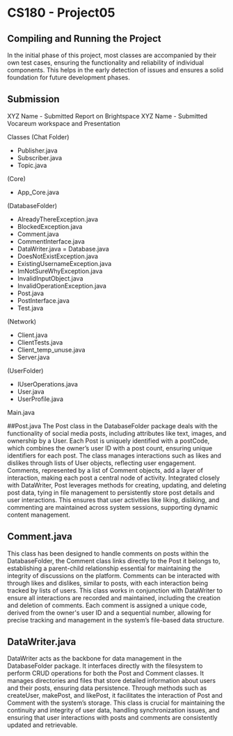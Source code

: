 # CS180 - Project05


## Compiling and Running the Project
In the initial phase of this project, most classes are accompanied by their own test cases, ensuring the functionality and reliability of individual components. This helps in the early detection of issues and ensures a solid foundation for future development phases. 


## Submission
XYZ Name - Submitted Report on Brightspace
XYZ Name - Submitted Vocareum workspace and Presentation


Classes
(Chat Folder)
- Publisher.java
- Subscriber.java
- Topic.java

(Core)
- App_Core.java

(DatabaseFolder)
- AlreadyThereException.java
- BlockedException.java
- Comment.java
- CommentInterface.java
- DataWriter.java
= Database.java
- DoesNotExistException.java
- ExistingUsernameException.java
- ImNotSureWhyException.java
- InvalidInputObject.java
- InvalidOperationException.java
- Post.java
- PostInterface.java
- Test.java
  
(Network)
- Client.java
- ClientTests.java
- Client_temp_unuse.java
- Server.java

(UserFolder)
- IUserOperations.java
- User.java
- UserProfile.java


Main.java


##Post.java
The Post class in the DatabaseFolder package deals with the functionality of social media posts, including attributes like text, images, and ownership by a User. Each Post is uniquely identified with a postCode, which combines the owner’s user ID with a post count, ensuring unique identifiers for each post. The class manages interactions such as likes and dislikes through lists of User objects, reflecting user engagement. Comments, represented by a list of Comment objects, add a layer of interaction, making each post a central node of activity. Integrated closely with DataWriter, Post leverages methods for creating, updating, and deleting post data, tying in file management to persistently store post details and user interactions. This ensures that user activities like liking, disliking, and commenting are maintained across system sessions, supporting dynamic content management.

## Comment.java
This class has been designed to handle comments on posts within the DatabaseFolder, the Comment class links directly to the Post it belongs to, establishing a parent-child relationship essential for maintaining the integrity of discussions on the platform. Comments can be interacted with through likes and dislikes, similar to posts, with each interaction being tracked by lists of users. This class works in conjunction with DataWriter to ensure all interactions are recorded and maintained, including the creation and deletion of comments. Each comment is assigned a unique code, derived from the owner's user ID and a sequential number, allowing for precise tracking and management in the system’s file-based data structure.


## DataWriter.java
DataWriter acts as the backbone for data management in the DatabaseFolder package. It interfaces directly with the filesystem to perform CRUD operations for both the Post and Comment classes. It manages directories and files that store detailed information about users and their posts, ensuring data persistence. Through methods such as createUser, makePost, and likePost, it facilitates the interaction of Post and Comment with the system’s storage. This class is crucial for maintaining the continuity and integrity of user data, handling synchronization issues, and ensuring that user interactions with posts and comments are consistently updated and retrievable.
